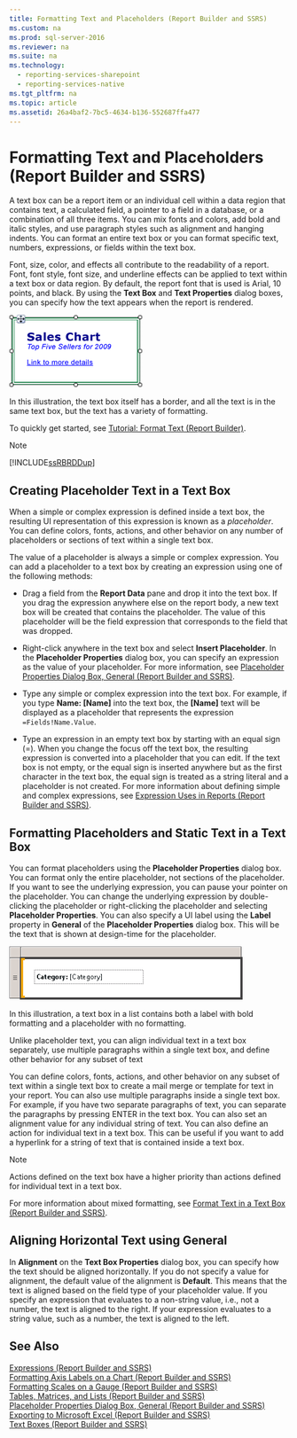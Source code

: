 ```yaml
---
title: Formatting Text and Placeholders (Report Builder and SSRS)
ms.custom: na
ms.prod: sql-server-2016
ms.reviewer: na
ms.suite: na
ms.technology: 
  - reporting-services-sharepoint
  - reporting-services-native
ms.tgt_pltfrm: na
ms.topic: article
ms.assetid: 26a4baf2-7bc5-4634-b136-552687ffa477
---
```

# Formatting Text and Placeholders (Report Builder and SSRS)
  A text box can be a report item or an individual cell within a data region that contains text, a calculated field, a pointer to a field in a database, or a combination of all three items. You can mix fonts and colors, add bold and italic styles, and use paragraph styles such as alignment and hanging indents. You can format an entire text box or you can format specific text, numbers, expressions, or fields within the text box.  
  
 Font, size, color, and effects all contribute to the readability of a report. Font, font style, font size, and underline effects can be applied to text within a text box or data region. By default, the report font that is used is Arial, 10 points, and black. By using the **Text Box** and **Text Properties** dialog boxes, you can specify how the text appears when the report is rendered.  
  
 ![rs_MixedFormatText](../../Images/Image/ImageNotContaina/rs_MixedFormatText.gif "rs_MixedFormatText")  
  
 In this illustration, the text box itself has a border, and all the text is in the same text box, but the text has a variety of formatting.  
  
 To quickly get started, see [Tutorial: Format Text &#40;Report Builder&#41;](../Topic/Tutorial:%20Format%20Text%20\(Report%20Builder\).md).  
  
> [!NOTE]  
>  [!INCLUDE[ssRBRDDup](../../Token/Other/ssRBRDDup_md.md)]  
  
## Creating Placeholder Text in a Text Box  
 When a simple or complex expression is defined inside a text box, the resulting UI representation of this expression is known as a *placeholder*. You can define colors, fonts, actions, and other behavior on any number of placeholders or sections of text within a single text box.  
  
 The value of a placeholder is always a simple or complex expression. You can add a placeholder to a text box by creating an expression using one of the following methods:  
  
-   Drag a field from the **Report Data** pane and drop it into the text box. If you drag the expression anywhere else on the report body, a new text box will be created that contains the placeholder. The value of this placeholder will be the field expression that corresponds to the field that was dropped.  
  
-   Right\-click anywhere in the text box and select **Insert Placeholder**. In the **Placeholder Properties** dialog box, you can specify an expression as the value of your placeholder. For more information, see [Placeholder Properties Dialog Box, General &#40;Report Builder and SSRS&#41;](../../Topics/TopicNameNotContainA/Placeholder-Properties-Dialog-Box--General--Report-Builder-and-SSRS-.md).  
  
-   Type any simple or complex expression into the text box. For example, if you type **Name: \[Name\]** into the text box, the **\[Name\]** text will be displayed as a placeholder that represents the expression `=Fields!Name.Value`.  
  
-   Type an expression in an empty text box by starting with an equal sign \(\=\). When you change the focus off the text box, the resulting expression is converted into a placeholder that you can edit. If the text box is not empty, or the equal sign is inserted anywhere but as the first character in the text box, the equal sign is treated as a string literal and a placeholder is not created. For more information about defining simple and complex expressions, see [Expression Uses in Reports &#40;Report Builder and SSRS&#41;](../../Topics/TopicNameNotContainA/Expression-Uses-in-Reports--Report-Builder-and-SSRS-.md).  
  
## Formatting Placeholders and Static Text in a Text Box  
 You can format placeholders using the **Placeholder Properties** dialog box. You can format only the entire placeholder, not sections of the placeholder. If you want to see the underlying expression, you can pause your pointer on the placeholder. You can change the underlying expression by double\-clicking the placeholder or right\-clicking the placeholder and selecting **Placeholder Properties**. You can also specify a UI label using the **Label** property in **General** of the **Placeholder Properties** dialog box. This will be the text that is shown at design\-time for the placeholder.  
  
 ![rs_MixedTextnPlaceholder](../../Images/Image/ImageNotContaina/rs_MixedTextnPlaceholder.gif "rs_MixedTextnPlaceholder")  
  
 In this illustration, a text box in a list contains both a label with bold formatting and a placeholder with no formatting.  
  
 Unlike placeholder text, you can align individual text in a text box separately, use multiple paragraphs within a single text box, and define other behavior for any subset of text  
  
 You can define colors, fonts, actions, and other behavior on any subset of text within a single text box to create a mail merge or template for text in your report. You can also use multiple paragraphs inside a single text box. For example, if you have two separate paragraphs of text, you can separate the paragraphs by pressing ENTER in the text box. You can also set an alignment value for any individual string of text. You can also define an action for individual text in a text box. This can be useful if you want to add a hyperlink for a string of text that is contained inside a text box.  
  
> [!NOTE]  
>  Actions defined on the text box have a higher priority than actions defined for individual text in a text box.  
  
 For more information about mixed formatting, see [Format Text in a Text Box &#40;Report Builder and SSRS&#41;](../../Topics/TopicNameContainA/Format-Text-in-a-Text-Box--Report-Builder-and-SSRS-.md).  
  
## Aligning Horizontal Text using General  
 In **Alignment** on the **Text Box Properties** dialog box, you can specify how the text should be aligned horizontally. If you do not specify a value for alignment, the default value of the alignment is **Default**. This means that the text is aligned based on the field type of your placeholder value. If you specify an expression that evaluates to a non\-string value, i.e., not a number, the text is aligned to the right. If your expression evaluates to a string value, such as a number, the text is aligned to the left.  
  
## See Also  
 [Expressions &#40;Report Builder and SSRS&#41;](../../Topics/TopicNameNotContainA/Expressions--Report-Builder-and-SSRS-.md)   
 [Formatting Axis Labels on a Chart &#40;Report Builder and SSRS&#41;](../../Topics/TopicNameContainA/Formatting-Axis-Labels-on-a-Chart--Report-Builder-and-SSRS-.md)   
 [Formatting Scales on a Gauge &#40;Report Builder and SSRS&#41;](../../Topics/TopicNameContainA/Formatting-Scales-on-a-Gauge--Report-Builder-and-SSRS-.md)   
 [Tables, Matrices, and Lists &#40;Report Builder and SSRS&#41;](../../Topics/TopicNameNotContainA/Tables--Matrices--and-Lists--Report-Builder-and-SSRS-.md)   
 [Placeholder Properties Dialog Box, General &#40;Report Builder and SSRS&#41;](../../Topics/TopicNameNotContainA/Placeholder-Properties-Dialog-Box--General--Report-Builder-and-SSRS-.md)   
 [Exporting to Microsoft Excel &#40;Report Builder and SSRS&#41;](../../Topics/TopicNameNotContainA/Exporting-to-Microsoft-Excel--Report-Builder-and-SSRS-.md)   
 [Text Boxes &#40;Report Builder and SSRS&#41;](../../Topics/TopicNameNotContainA/Text-Boxes--Report-Builder-and-SSRS-.md)  
  
  
